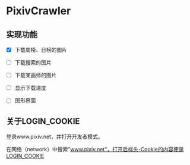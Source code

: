 # PixivCrawler

## 实现功能

- [x] 下载周榜、日榜的图片

- [ ] 下载搜索的图片

- [ ] 下载某画师的图片

- [ ] 显示下载进度

- [ ] 图形界面

## 关于LOGIN_COOKIE

登录www.pixiv.net，并打开开发者模式。

在网络（network）中搜索"www.pixiv.net"，打开后标头-Cookie的内容便是LOGIN_COOKIE


